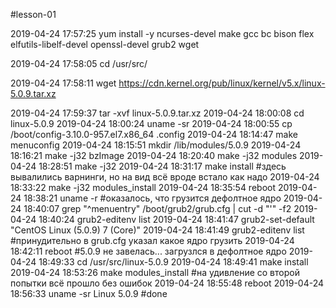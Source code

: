 #lesson-01

2019-04-24 17:57:25	yum install -y ncurses-devel make gcc bc bison flex elfutils-libelf-devel openssl-devel grub2 wget

2019-04-24 17:58:05	cd /usr/src/

2019-04-24 17:58:11	wget https://cdn.kernel.org/pub/linux/kernel/v5.x/linux-5.0.9.tar.xz

2019-04-24 17:59:37	tar -xvf linux-5.0.9.tar.xz 
2019-04-24 18:00:08	cd linux-5.0.9
2019-04-24 18:00:24	uname -sr
2019-04-24 18:00:55	cp /boot/config-3.10.0-957.el7.x86_64 .config
2019-04-24 18:14:47	make menuconfig
2019-04-24 18:15:51	mkdir /lib/modules/5.0.9
2019-04-24 18:16:21	make -j32 bzImage
2019-04-24 18:20:40	make -j32 modules
2019-04-24 18:28:51	make -j32
2019-04-24 18:31:17	make install
#здесь вывалились варнинги, но на вид всё вроде встало как надо
2019-04-24 18:33:22	make -j32 modules_install
2019-04-24 18:35:54	reboot
2019-04-24 18:38:21	uname -r 
#оказалось, что грузится дефолтное ядро
2019-04-24 18:40:07	grep "^menuentry" /boot/grub2/grub.cfg | cut -d "'" -f2
2019-04-24 18:40:24	grub2-editenv list
2019-04-24 18:41:47	grub2-set-default "CentOS Linux (5.0.9) 7 (Core)"
2019-04-24 18:41:49	grub2-editenv list
#принудительно в grub.cfg указал какое ядро грузить
2019-04-24 18:42:11	reboot 
#5.0.9 не завелась... загрузлся в дефолтное ядро
2019-04-24 18:49:33	cd /usr/src/linux-5.0.9
2019-04-24 18:49:41	make install
2019-04-24 18:53:26	make modules_install
#на удивление со второй попытки всё прошло без ошибок
2019-04-24 18:55:48	reboot 
2019-04-24 18:56:33	uname -sr
Linux 5.0.9
#done
